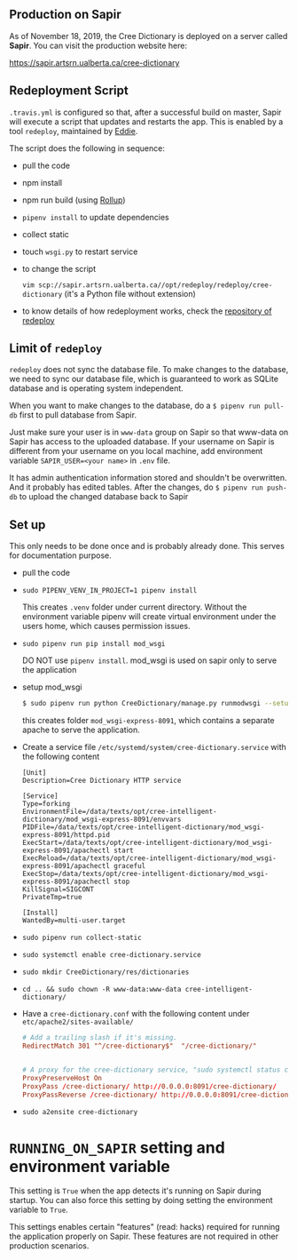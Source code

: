 Production on Sapir
-------------------

As of <time datetime="2019-11-18">November 18, 2019</time>, the Cree
Dictionary is deployed on a server called **Sapir**. You can visit the
production website here:

<https://sapir.artsrn.ualberta.ca/cree-dictionary>


## Redeployment Script

`.travis.yml` is configured so that, after a successful build on master,
Sapir will execute a script that updates and restarts the app. This is
enabled by a tool `redeploy`, maintained by
[Eddie](https://github.com/eddieantonio).

The script does the following in sequence:

   - pull the code
   - npm install
   - npm run build (using [Rollup](https://rollupjs.org/guide/en/))
   - `pipenv install` to update dependencies
   - collect static
   - touch `wsgi.py` to restart service

- to change the script

    `vim scp://sapir.artsrn.ualberta.ca//opt/redeploy/redeploy/cree-dictionary`  (it's a Python file without extension)

- to know details of how redeployment works, check the [repository of redeploy](https://github.com/eddieantonio/redeploy)


## Limit of `redeploy`

`redeploy` does not sync the database file. To make changes to the database, we need to sync our database file, which is
guaranteed to work as SQLite database and is operating system independent.

When you want to make changes to the database, do a `$ pipenv run pull-db` first to pull database from Sapir.

Just make sure your user is in `www-data` group on Sapir so that www-data on Sapir has access to the uploaded database.
If your username on Sapir is different from your username on you local
machine, add environment variable `SAPIR_USER=<your name>` in `.env` file.

It has admin authentication information stored and shouldn't be
overwritten. And it probably has edited tables. After the changes, do
 `$ pipenv run push-db` to upload the changed database back to Sapir


## Set up

This only needs to be done once and is probably already done. This serves for documentation purpose.

- pull the code
- `sudo PIPENV_VENV_IN_PROJECT=1 pipenv install`

    This creates `.venv` folder under current directory. Without the environment variable pipenv will create virtual
    environment under the users home, which causes permission issues.

- `sudo pipenv run pip install mod_wsgi`

    DO NOT use `pipenv install`. mod_wsgi is used on sapir only to serve the application

- setup mod_wsgi

    ```.bash
    $ sudo pipenv run python CreeDictionary/manage.py runmodwsgi --setup-only --port=8091 --user www-data --group www-data --server-root=mod_wsgi-express-8091
    ```

    this creates folder `mod_wsgi-express-8091`, which contains a separate apache to serve the application.

- Create a service file `/etc/systemd/system/cree-dictionary.service` with the following content

    ```
    [Unit]
    Description=Cree Dictionary HTTP service

    [Service]
    Type=forking
    EnvironmentFile=/data/texts/opt/cree-intelligent-dictionary/mod_wsgi-express-8091/envvars
    PIDFile=/data/texts/opt/cree-intelligent-dictionary/mod_wsgi-express-8091/httpd.pid
    ExecStart=/data/texts/opt/cree-intelligent-dictionary/mod_wsgi-express-8091/apachectl start
    ExecReload=/data/texts/opt/cree-intelligent-dictionary/mod_wsgi-express-8091/apachectl graceful
    ExecStop=/data/texts/opt/cree-intelligent-dictionary/mod_wsgi-express-8091/apachectl stop
    KillSignal=SIGCONT
    PrivateTmp=true

    [Install]
    WantedBy=multi-user.target
    ```

- `sudo pipenv run collect-static`

- `sudo systemctl enable cree-dictionary.service`

- `sudo mkdir CreeDictionary/res/dictionaries`

- `cd .. && sudo chown -R www-data:www-data cree-intelligent-dictionary/`


- Have a `cree-dictionary.conf` with the following content under `etc/apache2/sites-available/`

    ```.conf
    # Add a trailing slash if it's missing.
    RedirectMatch 301 "^/cree-dictionary$"  "/cree-dictionary/"


    # A proxy for the cree-dictionary service, "sudo systemctl status cree-dictionary"
    ProxyPreserveHost On
    ProxyPass /cree-dictionary/ http://0.0.0.0:8091/cree-dictionary/
    ProxyPassReverse /cree-dictionary/ http://0.0.0.0:8091/cree-dictionary/
    ```

- `sudo a2ensite cree-dictionary`

# `RUNNING_ON_SAPIR` setting and environment variable

This setting is `True` when the app detects it's running on Sapir during
startup. You can also force this setting by doing setting the
environment variable to `True`.

This settings enables certain "features" (read: hacks) required for
running the application properly on Sapir. These features are not
required in other production scenarios.
